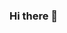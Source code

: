 ### Hi there 👋

<!--
**flagrantii/flagrantii** is a ✨ _special_ ✨ repository because its `README.md` (this file) appears on your GitHub profile.

# Hello World
[![Anurag's GitHub stats-Dark](https://github-readme-stats.vercel.app/api?username=flagranti&show_icons=true&theme=great-gatsby#gh-dark-mode-only)](https://github.com/flagranti/github-readme-stats#gh-dark-mode-only)
##
[![My Skills](https://skillicons.dev/icons?i=js,html,css,react,flutter,blender,bootstrap,c,cpp,figma,godot,java,php,py,unity,&perline=5)](https://skillicons.dev)
##

- 🔭 I’m currently working on ...
- 🌱 I’m currently learning ...
- 👯 I’m looking to collaborate on ...
- 🤔 I’m looking for help with ...
- 💬 Ask me about ...
- 📫 How to reach me: ...
- 😄 Pronouns: ...
- ⚡ Fun fact: ...
-->
